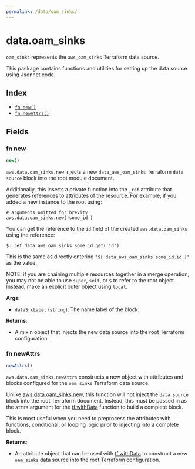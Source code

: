 ```yaml
---
permalink: /data/oam_sinks/
---
```


# data.oam_sinks

`oam_sinks` represents the `aws_oam_sinks` Terraform data source.



This package contains functions and utilities for setting up the data source using Jsonnet code.


## Index

* [`fn new()`](#fn-new)
* [`fn newAttrs()`](#fn-newattrs)

## Fields

### fn new

```ts
new()
```


`aws.data.oam_sinks.new` injects a new `data_aws_oam_sinks` Terraform `data source`
block into the root module document.

Additionally, this inserts a private function into the `_ref` attribute that generates references to attributes of the
resource. For example, if you added a new instance to the root using:

    # arguments omitted for brevity
    aws.data.oam_sinks.new('some_id')

You can get the reference to the `id` field of the created `aws.data.oam_sinks` using the reference:

    $._ref.data_aws_oam_sinks.some_id.get('id')

This is the same as directly entering `"${ data_aws_oam_sinks.some_id.id }"` as the value.

NOTE: if you are chaining multiple resources together in a merge operation, you may not be able to use `super`, `self`,
or `$` to refer to the root object. Instead, make an explicit outer object using `local`.

**Args**:
  - `dataSrcLabel` (`string`): The name label of the block.

**Returns**:
- A mixin object that injects the new data source into the root Terraform configuration.


### fn newAttrs

```ts
newAttrs()
```


`aws.data.oam_sinks.newAttrs` constructs a new object with attributes and blocks configured for the `oam_sinks`
Terraform data source.

Unlike [aws.data.oam_sinks.new](#fn-new), this function will not inject the `data source`
block into the root Terraform document. Instead, this must be passed in as the `attrs` argument for the
[tf.withData](https://github.com/tf-libsonnet/core/tree/main/docs#fn-withdata) function to build a complete block.

This is most useful when you need to preprocess the attributes with functions, conditional, or looping logic prior to
injecting into a complete block.

**Returns**:
  - An attribute object that can be used with [tf.withData](https://github.com/tf-libsonnet/core/tree/main/docs#fn-withdata) to construct a new `oam_sinks` data source into the root Terraform configuration.
